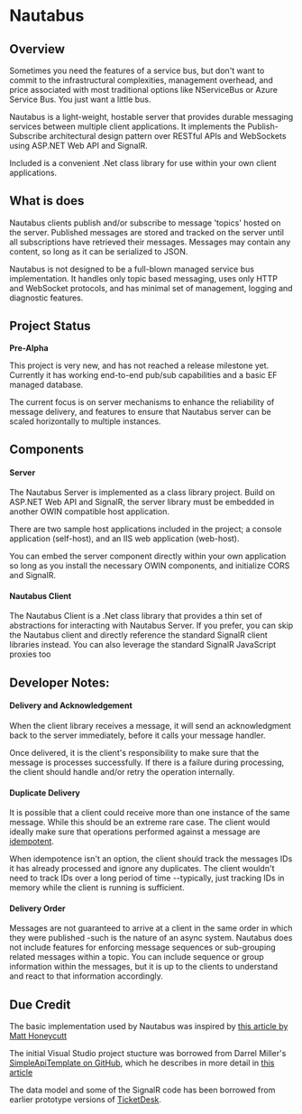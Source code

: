 # Nautabus

## Overview

Sometimes you need the features of a service bus, but don't want to commit to the 
infrastructural complexities, management overhead, and price associated with most
traditional options like NServiceBus or Azure Service Bus. You just want a little
bus. 

Nautabus is a light-weight, hostable server that provides durable messaging
services between multiple client applications. It implements the Publish-Subscribe 
architectural design pattern over RESTful APIs and WebSockets using ASP.NET Web API 
and SignalR. 

Included is a convenient .Net class library for use within your own client 
applications.

## What is does

Nautabus clients publish and/or subscribe to message 'topics' hosted on the server. 
Published messages are stored and tracked on the server until all subscriptions have 
retrieved their messages. Messages may contain any content, so long as it can be 
serialized to JSON.

Nautabus is not designed to be a full-blown managed service bus implementation. It 
handles only topic based messaging, uses only HTTP and WebSocket protocols, and 
has minimal set of management, logging and diagnostic features. 

## Project Status

**Pre-Alpha**

This project is very new, and has not reached a release milestone yet. Currently 
it has working end-to-end pub/sub capabilities and a basic EF managed database.

The current focus is on server mechanisms to enhance the reliability of message 
delivery, and features to ensure that Nautabus server can be scaled 
horizontally to multiple instances.

## Components

#### Server

The Nautabus Server is implemented as a class library project. Build on ASP.NET 
Web API and SignalR, the server library must be embedded in another OWIN compatible 
host application. 

There are two sample host applications included in the project; a console application 
(self-host), and an IIS web application (web-host). 

You can embed the server component directly within your own application so long as 
you install the necessary OWIN components, and initialize CORS and SignalR. 

#### Nautabus Client

The Nautabus Client is a .Net class library that provides a thin set of abstractions 
for interacting with Nautabus Server. If you prefer, you can skip the Nautabus client 
and directly reference the standard SignalR client libraries instead. You can also 
leverage the standard SignalR JavaScript proxies too

## Developer Notes:

#### Delivery and Acknowledgement
When the client library receives a message, it will send an acknowledgment back to 
the server immediately, before it calls your message handler. 

Once delivered, it is the client's responsibility to make sure that the message is 
processes successfully. If there is a failure during processing, the client should 
handle and/or retry the operation internally.

#### Duplicate Delivery
It is possible that a client could receive more than one instance of the same message. 
While this should be an extreme rare case. The client would ideally make sure that 
operations performed against a message are [idempotent](http://stackoverflow.com/a/1077421/10115). 

When idempotence isn't an option, the client should track the messages IDs it has already 
processed and ignore any duplicates. The client wouldn't need to track IDs over a 
long period of time --typically, just tracking IDs in memory while the client is 
running is sufficient.

#### Delivery Order 
Messages are not guaranteed to arrive at a client in the same order in which they were 
published -such is the nature of an async system. Nautabus does not include features for 
enforcing message sequences or sub-grouping related messages within a topic. You 
can include sequence or group information within the messages, but it is up to the 
clients to understand and react to that information accordingly.

## Due Credit

The basic implementation used by Nautabus was inspired by 
[this article by Matt Honeycutt](http://trycatchfail.com/blog/post/Simple-Server-Client-Pub-Sub-using-SignalR.aspx)

The initial Visual Studio project stucture was borrowed from Darrel Miller's 
[SimpleApiTemplate on GitHub](https://github.com/darrelmiller/SimpleApiTemplate/), which he 
describes in more detail in [this article](http://www.bizcoder.com/the-simplest-possible-asp-net-web-api-template)

The data model and some of the SignalR code has been borrowed from earlier prototype versions of 
[TicketDesk](https://github.com/NullDesk).
